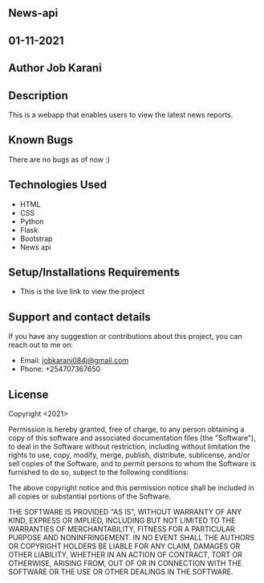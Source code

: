 ## News-api

## 01-11-2021

## Author **Job Karani**

## Description
This is a webapp that enables users to view the latest news reports.

## Known Bugs
There are no bugs as of now :)

## Technologies Used
* HTML
* CSS
* Python
* Flask
* Bootstrap
* News api

## Setup/Installations Requirements
* This is the live link to view the project <b><a> </a></b>

## Support and contact details
If you have any suggestion or contributions about this project, you can reach out to me on:
* Email: jobkarani084j@gmail.com
* Phone: +254707367650

## License
Copyright <2021> <Moringa School>

Permission is hereby granted, free of charge, to any person obtaining a copy of this software and associated documentation files (the "Software"), to deal in the Software without restriction, including without limitation the rights to use, copy, modify, merge, publish, distribute, sublicense, and/or sell copies of the Software, and to permit persons to whom the Software is furnished to do so, subject to the following conditions:

The above copyright notice and this permission notice shall be included in all copies or substantial portions of the Software.

THE SOFTWARE IS PROVIDED "AS IS", WITHOUT WARRANTY OF ANY KIND, EXPRESS OR IMPLIED, INCLUDING BUT NOT LIMITED TO THE WARRANTIES OF MERCHANTABILITY, FITNESS FOR A PARTICULAR PURPOSE AND NONINFRINGEMENT. IN NO EVENT SHALL THE AUTHORS OR COPYRIGHT HOLDERS BE LIABLE FOR ANY CLAIM, DAMAGES OR OTHER LIABILITY, WHETHER IN AN ACTION OF CONTRACT, TORT OR OTHERWISE, ARISING FROM, OUT OF OR IN CONNECTION WITH THE SOFTWARE OR THE USE OR OTHER DEALINGS IN THE SOFTWARE.
